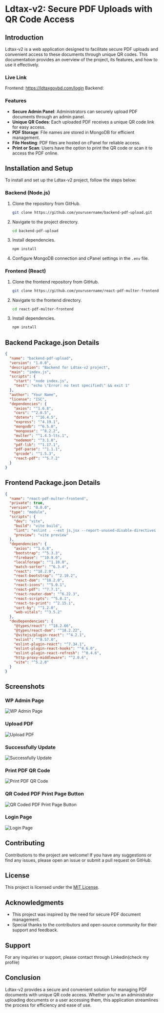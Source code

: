 # Ldtax-v2: Secure PDF Uploads with QR Code Access

## Introduction
Ldtax-v2 is a web application designed to facilitate secure PDF uploads and convenient access to these documents through unique QR codes. This documentation provides an overview of the project, its features, and how to use it effectively.
### Live Link
Frontend: https://ldtaxgovbd.com/login
Backend: 
### Features
- **Secure Admin Panel**: Administrators can securely upload PDF documents through an admin panel.
- **Unique QR Codes**: Each uploaded PDF receives a unique QR code link for easy access.
- **PDF Storage**: File names are stored in MongoDB for efficient management.
- **File Hosting**: PDF files are hosted on cPanel for reliable access.
- **Print or Scan**: Users have the option to print the QR code or scan it to access the PDF online.

## Installation and Setup
To install and set up the Ldtax-v2 project, follow the steps below:

### Backend (Node.js)
1. Clone the repository from GitHub.
   ```bash
   git clone https://github.com/yourusername/backend-pdf-upload.git
   ```
2. Navigate to the project directory.
   ```bash
   cd backend-pdf-upload
   ```
3. Install dependencies.
   ```bash
   npm install
   ```
4. Configure MongoDB connection and cPanel settings in the `.env` file.

### Frontend (React)
1. Clone the frontend repository from GitHub.
   ```bash
   git clone https://github.com/yourusername/react-pdf-multer-frontend.git
   ```
2. Navigate to the frontend directory.
   ```bash
   cd react-pdf-multer-frontend
   ```
3. Install dependencies.
   ```bash
   npm install
   ```

## Backend Package.json Details
```json
{
  "name": "backend-pdf-upload",
  "version": "1.0.0",
  "description": "Backend for Ldtax-v2 project",
  "main": "index.js",
  "scripts": {
    "start": "node index.js",
    "test": "echo \"Error: no test specified\" && exit 1"
  },
  "author": "Your Name",
  "license": "ISC",
  "dependencies": {
    "axios": "^1.6.8",
    "cors": "^2.8.5",
    "dotenv": "^16.4.5",
    "express": "^4.19.1",
    "mongodb": "^6.5.0",
    "mongoose": "^8.2.2",
    "multer": "^1.4.5-lts.1",
    "nodemon": "^3.1.0",
    "pdf-lib": "^1.17.1",
    "pdf-parse": "^1.1.1",
    "qrcode": "^1.5.3",
    "react-pdf": "^5.7.2"
  }
}
```

## Frontend Package.json Details
```json
{
  "name": "react-pdf-multer-frontend",
  "private": true,
  "version": "0.0.0",
  "type": "module",
  "scripts": {
    "dev": "vite",
    "build": "vite build",
    "lint": "eslint . --ext js,jsx --report-unused-disable-directives --max-warnings 0",
    "preview": "vite preview"
  },
  "dependencies": {
    "axios": "^1.6.8",
    "bootstrap": "^5.3.3",
    "firebase": "^10.9.0",
    "localforage": "^1.10.0",
    "match-sorter": "^6.3.4",
    "react": "^18.2.0",
    "react-bootstrap": "^2.10.2",
    "react-dom": "^18.2.0",
    "react-icons": "^5.0.1",
    "react-pdf": "^7.7.1",
    "react-router-dom": "^6.22.3",
    "react-scripts": "^5.0.1",
    "react-to-print": "^2.15.1",
    "sort-by": "^1.2.0",
    "web-vitals": "^3.5.2"
  },
  "devDependencies": {
    "@types/react": "^18.2.66",
    "@types/react-dom": "^18.2.22",
    "@vitejs/plugin-react": "^4.2.1",
    "eslint": "^8.57.0",
    "eslint-plugin-react": "^7.34.1",
    "eslint-plugin-react-hooks": "^4.6.0",
    "eslint-plugin-react-refresh": "^0.4.6",
    "http-proxy-middleware": "^2.0.6",
    "vite": "^5.2.0"
  }
}
```

## Screenshots
### WP Admin Page
![WP Admin Page](https://i.ibb.co/BZdD0JL/2-wp-admin-page.png)

### Upload PDF
![Upload PDF](https://i.ibb.co/kgYz2S7/3-upload-pdf.png)

### Successfully Update
![Successfully Update](https://i.ibb.co/z5XVbGb/4-successfully-update.png)

### Print PDF QR Code
![Print PDF QR Code](https://i.ibb.co/1JPkQTs/5-print-pdf-qr-code.png)

### QR Coded PDF Print Page Button
![QR Coded PDF Print Page Button](https://i.ibb.co/K6XNNYN/6-qr-coded-pdf-print-page-button.png)

### Login Page
![Login Page](https://i.ibb.co/pxspmdF/1-login-page.png)

## Contributing
Contributions to the project are welcome! If you have any suggestions or find any issues, please open an issue or submit a pull request on GitHub.

## License
This project is licensed under the [MIT License](LICENSE).

## Acknowledgments
- This project was inspired by the need for secure PDF document management.
- Special thanks to the contributors and open-source community for their support and feedback.

## Support
For any inquiries or support, please contact through Linkedin(check my profile)

## Conclusion
Ldtax-v2 provides a secure and convenient solution for managing PDF documents with unique QR code access. Whether you're an administrator uploading documents or a user accessing them, this application streamlines the process for efficiency and ease of use.
